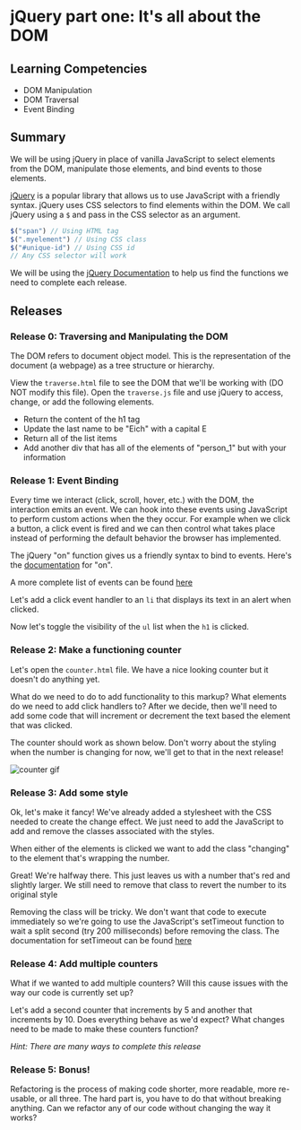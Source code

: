 # jQuery part one: It's all about the DOM

## Learning Competencies

* DOM Manipulation
* DOM Traversal
* Event Binding

## Summary
We will be using jQuery in place of vanilla JavaScript to select elements from the DOM, manipulate those elements, and bind events to those elements.

[jQuery](http://jQuery.com/) is a popular library that allows us to use JavaScript with a friendly syntax. jQuery uses CSS selectors to find elements within the DOM. We call jQuery using a `$` and pass in the CSS selector as an argument.

```javascript
$("span") // Using HTML tag
$(".myelement") // Using CSS class
$("#unique-id") // Using CSS id
// Any CSS selector will work
```

We will be using the [jQuery Documentation](http://api.jQuery.com/) to help us find the functions we need to complete each release.

## Releases

### Release 0: Traversing and Manipulating the DOM
The DOM refers to document object model. This is the representation of the document (a webpage) as a tree structure or hierarchy.

View the `traverse.html` file to see the DOM that we'll be working with (DO NOT modify this file). Open the `traverse.js` file and use jQuery to access, change, or add the following elements.

- Return the content of the h1 tag
- Update the last name to be "Eich" with a capital E
- Return all of the list items
- Add another div that has all of the elements of "person_1" but with your information


### Release 1: Event Binding
Every time we interact (click, scroll, hover, etc.) with the DOM, the interaction emits an event. We can hook into these events using JavaScript to perform custom actions when the they occur. For example when we click a button, a click event is fired and we can then control what takes place instead of performing the default behavior the browser has implemented.

The jQuery "on" function gives us a friendly syntax to bind to events. Here's the [documentation](http://api.jquery.com/on/) for "on".

A more complete list of events can be found [here](https://developer.mozilla.org/en-US/docs/Web/Events)

Let's add a click event handler to an `li` that displays its text in an alert when clicked.

Now let's toggle the visibility of the `ul` list when the `h1` is clicked.

### Release 2: Make a functioning counter
Let's open the `counter.html` file. We have a nice looking counter but it doesn't do anything yet.

What do we need to do to add functionality to this markup? What elements do we need to add click handlers to? After we decide, then we'll need to add some code that will increment or decrement the text based the element that was clicked.

The counter should work as shown below. Don't worry about the styling when the number is changing for now, we'll get to that in the next release!

 ![counter gif](/../master/images/counter.gif?raw=true "Optional Title")

### Release 3: Add some style
Ok, let's make it fancy! We've already added a stylesheet with the CSS needed to create the change effect. We just need to add the JavaScript to add and remove the classes associated with the styles.

When either of the elements is clicked we want to add the class "changing" to the element that's wrapping the number.

Great! We're halfway there. This just leaves us with a number that's red and slightly larger. We still need to remove that class to revert the number to its original style

Removing the class will be tricky. We don't want that code to execute immediately so we're going to use the JavaScript's setTimeout function to wait a split second (try 200 milliseconds) before removing the class. The documentation for setTimeout can be found [here](https://developer.mozilla.org/en-US/Add-ons/Code_snippets/Timers)

### Release 4: Add multiple counters
What if we wanted to add multiple counters? Will this cause issues with the way our code is currently set up?

Let's add a second counter that increments by 5 and another that increments by 10. Does everything behave as we'd expect?
What changes need to be made to make these counters function?

*Hint: There are many ways to complete this release*

### Release 5: Bonus!
Refactoring is the process of making code shorter, more readable, more re-usable, or all three. The hard part is, you have to do that without breaking anything. Can we refactor any of our code without changing the way it works?
